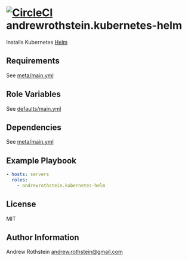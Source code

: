 [![CircleCI](https://circleci.com/gh/andrewrothstein/ansible-kubernetes-helm.svg?style=svg)](https://circleci.com/gh/andrewrothstein/ansible-kubernetes-helm)
andrewrothstein.kubernetes-helm
=========

Installs Kubernetes [Helm](https://helm.sh)

Requirements
------------

See [meta/main.yml](meta/main.yml)

Role Variables
--------------

See [defaults/main.yml](defaults/main.yml)

Dependencies
------------

See [meta/main.yml](meta/main.yml)

Example Playbook
----------------

```yml
- hosts: servers
  roles:
    - andrewrothstein.kubernetes-helm
```

License
-------

MIT

Author Information
------------------

Andrew Rothstein andrew.rothstein@gmail.com
